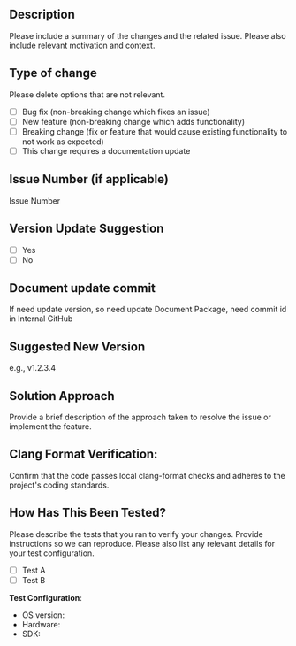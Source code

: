## Description

Please include a summary of the changes and the related issue. Please also include relevant motivation and context.

## Type of change

Please delete options that are not relevant.

- [ ] Bug fix (non-breaking change which fixes an issue)
- [ ] New feature (non-breaking change which adds functionality)
- [ ] Breaking change (fix or feature that would cause existing functionality to not work as expected)
- [ ] This change requires a documentation update

## Issue Number (if applicable)
Issue Number

## Version Update Suggestion
- [ ] Yes
- [ ] No

## Document update commit
If need update version, so need update Document Package, need commit id in Internal GitHub

## Suggested New Version
e.g., v1.2.3.4

## Solution Approach
Provide a brief description of the approach taken to resolve the issue or implement the feature.

## Clang Format Verification:
Confirm that the code passes local clang-format checks and adheres to the project's coding standards.

## How Has This Been Tested?

Please describe the tests that you ran to verify your changes. Provide instructions so we can reproduce. Please also list any relevant details for your test configuration.

- [ ] Test A
- [ ] Test B

**Test Configuration**:
* OS version:
* Hardware:
* SDK:
